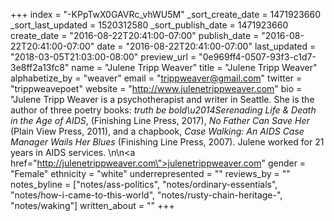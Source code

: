 +++
index = "-KPpTwX0GAVRc_vhWU5M"
_sort_create_date = 1471923660
_sort_last_updated = 1520312580
_sort_publish_date = 1471923660
create_date = "2016-08-22T20:41:00-07:00"
publish_date = "2016-08-22T20:41:00-07:00"
date = "2016-08-22T20:41:00-07:00"
last_updated = "2018-03-05T21:03:00-08:00"
preview_url = "0e969ff4-0507-93f3-c1d7-3e8ff2a13fc8"
name = "Julene Tripp Weaver"
title = "Julene Tripp Weaver"
alphabetize_by = "weaver"
email = "trippweaver@gmail.com"
twitter = "trippweavepoet"
website = "http://www.julenetrippweaver.com"
bio = "Julene Tripp Weaver is a psychotherapist and writer in Seattle. She is the author of three poetry books: _truth be bold\u2014Serenading Life & Death in the Age of AIDS_, (Finishing Line Press, 2017), _No Father Can Save Her_ (Plain View Press, 2011), and a chapbook, _Case Walking: An AIDS Case Manager Wails Her Blues_ (Finishing Line Press, 2007). Julene worked for 21 years in AIDS services. \n\n<a href=\"http://julenetrippweaver.com\">julenetrippweaver.com</a>"
gender = "Female"
ethnicity = "white"
underrepresented = ""
reviews_by = ""
notes_byline = ["notes/ass-politics", "notes/ordinary-essentials", "notes/how-i-came-to-this-world", "notes/rusty-chain-heritage-", "notes/waking"]
written_about = ""
+++

